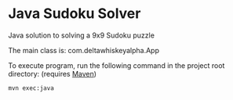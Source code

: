 # Java Sudoku Solver

Java solution to solving a 9x9 Sudoku puzzle

The main class is: com.deltawhiskeyalpha.App

To execute program, run the following command in the project root directory: (requires [Maven](https://maven.apache.org/))

```bash
mvn exec:java
```
